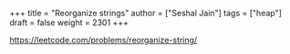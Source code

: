 +++
title = "Reorganize strings"
author = ["Seshal Jain"]
tags = ["heap"]
draft = false
weight = 2301
+++

<https://leetcode.com/problems/reorganize-string/>
